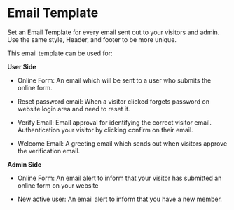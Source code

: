 # Email Template

Set an Email Template for every email sent out to your visitors and admin. Use the same style, Header, and footer to be more unique.


This email template can be used for:

**User Side**

- Online Form: An email which will be sent to a user who submits the online form.

- Reset password email: When a visitor clicked forgets password on website login area and need to reset it. 

- Verify Email: Email approval for identifying the correct visitor email. Authentication your visitor by clicking confirm on their email.

- Welcome Email: A greeting email which sends out when visitors approve the verification email.

 

**Admin Side**

- Online Form: An email alert to inform that your visitor has submitted an online form on your website

- New active user: An email alert to inform that you have a new member.